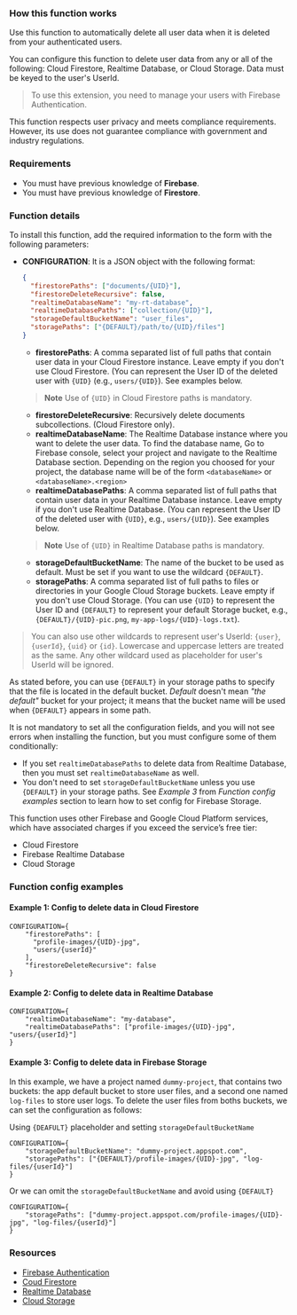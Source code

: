 ### How this function works

Use this function to automatically delete all user data when it is deleted from your authenticated users.

You can configure this function to delete user data from any or all of the following: Cloud Firestore, Realtime Database, or Cloud Storage. Data must be keyed to the user's UserId.

> To use this extension, you need to manage your users with Firebase Authentication.

This function respects user privacy and meets compliance requirements. However, its use does not guarantee compliance with government and industry regulations.

### Requirements

- You must have previous knowledge of **Firebase**.
- You must have previous knowledge of **Firestore**.

### Function details

To install this function, add the required information to the form with the following parameters:

- **CONFIGURATION**: It is a JSON object with the following format:

    ```json
    {
      "firestorePaths": ["documents/{UID}"],
      "firestoreDeleteRecursive": false,
      "realtimeDatabaseName": "my-rt-database",
      "realtimeDatabasePaths": ["collection/{UID}"],
      "storageDefaultBucketName": "user_files",
      "storagePaths": ["{DEFAULT}/path/to/{UID}/files"]
    }
    ```

  - **firestorePaths**: A comma separated list of full paths that contain user data in your Cloud Firestore instance. Leave empty if you don't use Cloud Firestore. (You can represent the User ID of the deleted user with `{UID}` (e.g., `users/{UID}`). See examples below.

  > **Note** Use of `{UID}` in Cloud Firestore paths is mandatory.

  - **firestoreDeleteRecursive**: Recursively delete documents subcollections. (Cloud Firestore only).
  - **realtimeDatabaseName**: The Realtime Database instance where you want to delete the user data. To find the database name, Go to Firebase console, select your project and navigate to the Realtime Database section. Depending on the region you choosed for your project, the database name will be of the form `<databaseName>` or `<databaseName>.<region>`
  - **realtimeDatabasePaths**: A comma separated list of full paths that contain user data in your Realtime Database instance. Leave empty if you don't use Realtime Database. (You can represent the User ID of the deleted user with `{UID}`, e.g., `users/{UID}`). See examples below.

  > **Note** Use of `{UID}` in Realtime Database paths is mandatory.

  - **storageDefaultBucketName**: The name of the bucket to be used as default. Must be set if you want to use the wildcard `{DEFAULT}`.
  - **storagePaths**: A comma separated list of full paths to files or directories in your Google Cloud Storage buckets. Leave empty if you don't use Cloud Storage. (You can use `{UID}` to represent the User ID and `{DEFAULT}` to represent your default Storage bucket, e.g., `{DEFAULT}/{UID}-pic.png`, `my-app-logs/{UID}-logs.txt`).

> You can also use other wildcards to represent user's UserId: `{user}`, `{userId}`, `{uid}` or `{id}`. Lowercase and uppercase letters are treated as the same. Any other wildcard used as placeholder for user's UserId will be ignored.

As stated before, you can use `{DEFAULT}` in your storage paths to specify that the file is located in the default bucket. *Default* doesn't mean *"the default"* bucket for your project; it means that the bucket name will be used when `{DEFAULT}` appears in some path.

It is not mandatory to set all the configuration fields, and you will not see errors when installing the function, but you must configure some of them conditionally:

- If you set `realtimeDatabasePaths` to delete data from Realtime Database, then you must set `realtimeDatabaseName` as well.
- You don't need to set `storageDefaultBucketName` unless you use `{DEFAULT}` in your storage paths. See *Example 3* from *Function config examples* section to learn how to set config for Firebase Storage.

This function uses other Firebase and Google Cloud Platform services, which have associated charges if you exceed the service’s free tier:

- Cloud Firestore
- Firebase Realtime Database
- Cloud Storage

### Function config examples

#### Example 1: Config to delete data in Cloud Firestore

```text
CONFIGURATION={
    "firestorePaths": [
      "profile-images/{UID}-jpg",
      "users/{userId}"
    ],
    "firestoreDeleteRecursive": false
}
```

#### Example 2: Config to delete data in Realtime Database

```text
CONFIGURATION={
    "realtimeDatabaseName": "my-database",
    "realtimeDatabasePaths": ["profile-images/{UID}-jpg", "users/{userId}"]
}
```

#### Example 3: Config to delete data in Firebase Storage

In this example, we have a project named `dummy-project`, that contains two buckets: the app default bucket to store user files, and a second one named `log-files` to store user logs. To delete the user files from boths buckets, we can set the configuration as follows:

Using `{DEAFULT}` placeholder and setting `storageDefaultBucketName`

```text
CONFIGURATION={
    "storageDefaultBucketName": "dummy-project.appspot.com",
    "storagePaths": ["{DEFAULT}/profile-images/{UID}-jpg", "log-files/{userId}"]
}
```

Or we can omit the `storageDefaultBucketName` and avoid using `{DEFAULT}`

```text
CONFIGURATION={
    "storagePaths": ["dummy-project.appspot.com/profile-images/{UID}-jpg", "log-files/{userId}"]
}
```

### Resources

- [Firebase Authentication](https://firebase.google.com/docs/auth)
- [Coud Firestore](https://firebase.google.com/docs/firestore)
- [Realtime Database](https://firebase.google.com/docs/database)
- [Cloud Storage](https://firebase.google.com/docs/storage)
